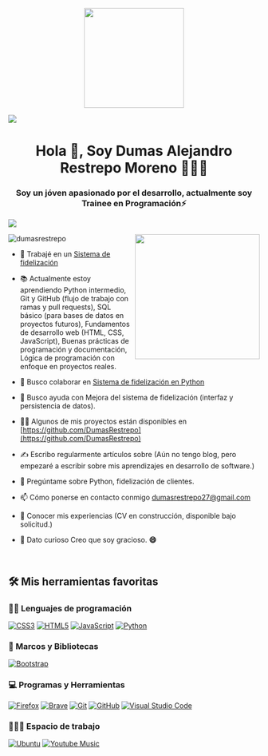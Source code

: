 <p align="center">
  <img src="https://github.com/thompsonemerson/thompsonemerson/raw/master/cover-thompson.png" height="200"/>
</p>
<!--horizontal divider(gradiant)-->
<img src="https://user-images.githubusercontent.com/73097560/115834477-dbab4500-a447-11eb-908a-139a6edaec5c.gif">

<h1 align="center">Hola 👋, Soy Dumas Alejandro Restrepo Moreno 🧑🏼‍💻</h1>
<h3 align="center">Soy un jóven apasionado por el desarrollo, actualmente soy Trainee en Programación⚡</h3>

<img src="https://user-images.githubusercontent.com/73097560/115834477-dbab4500-a447-11eb-908a-139a6edaec5c.gif">


<picture> <img align="right" src="https://github.com/7oSkaaa/7oSkaaa/blob/main/Images/Right_Side.gif?raw=true" width = 250px></picture>
<p align="left"> <img src="https://komarev.com/ghpvc/?username=dumasrestrepo&label=Profile%20views&color=0e75b6&style=flat" alt="dumasrestrepo" /> </p>

- 🚀 Trabajé en un [Sistema de fidelización](https://github.com/ChristianJaimes/PythonCourse/commit/67cb328b0f329b8c1c9b1660d2adf27b4bb0c0fc)

- 📚 Actualmente estoy aprendiendo Python intermedio, Git y GitHub (flujo de trabajo con ramas y pull requests), SQL básico (para bases de datos en proyectos futuros), Fundamentos de desarrollo web (HTML, CSS, JavaScript), Buenas prácticas de programación y documentación, Lógica de programación con enfoque en proyectos reales.

- 🤝 Busco colaborar en [Sistema de fidelización en Python](https://github.com/ChristianJaimes/PythonCourse/commit/67cb328b0f329b8c1c9b1660d2adf27b4bb0c0fc)

- 🧠 Busco ayuda con Mejora del sistema de fidelización (interfaz y persistencia de datos).

- 👨‍💻 Algunos de mis proyectos están disponibles en [https://github.com/DumasRestrepo](https://github.com/DumasRestrepo)

- ✍️ Escribo regularmente artículos sobre (Aún no tengo blog, pero empezaré a escribir sobre mis aprendizajes en desarrollo de software.)

- 💬 Pregúntame sobre Python, fidelización de clientes.

- 📫 Cómo ponerse en contacto conmigo [dumasrestrepo27@gmail.com](https://mail.google.com/mail/u/0/#inbox)

- 🧾 Conocer mis experiencias (CV en construcción, disponible bajo solicitud.)

- 🎉 Dato curioso Creo que soy gracioso. **😄**

<br/>

## 🛠️ Mis herramientas favoritas

### 👨‍💻 Lenguajes de programación

<p>
    <a href="https://github.com/search?q=user%3ADenverCoder1+is%3Arepo+language%3Acss"><img alt="CSS3" src="https://img.shields.io/badge/css3-%231572B6.svg?style=for-the-badge&logo=css3&logoColor=white"></a>
    <a href="https://github.com/search?q=user%3ADenverCoder1+is%3Arepo+language%3Ahtml"><img alt="HTML5" src="https://img.shields.io/badge/html5-%23E34F26.svg?style=for-the-badge&logo=html5&logoColor=white"></a>
    <a href="https://github.com/search?q=user%3ADenverCoder1+is%3Arepo+language%3Ajavascript"><img alt="JavaScript" src="https://img.shields.io/badge/javascript-%23323330.svg?style=for-the-badge&logo=javascript&logoColor=%23F7DF1E"></a>
    <a href="https://github.com/search?q=user%3ADenverCoder1+is%3Arepo+language%3Apython"><img alt="Python" src="https://img.shields.io/badge/python-3670A0?style=for-the-badge&logo=python&logoColor=ffdd54"></a>

  ### 🧰 Marcos y Bibliotecas

<p>
    <a href="#"><img alt="Bootstrap" src="https://img.shields.io/badge/Bootstrap-563D7C?style=for-the-badge&logo=bootstrap&logoColor=white"></a>
</p>

### 💻 Programas y Herramientas

<p>
    <a href="#"><img alt="Firefox" src="https://img.shields.io/badge/Firefox-FF7139?style=for-the-badge&logo=Firefox-Browser&logoColor=white"></a>
    <a href="#"><img alt="Brave" src="https://img.shields.io/badge/Brave-FB542B?style=for-the-badge&logo=Brave&logoColor=white"></a>
    <a href="#"><img alt="Git" src="https://img.shields.io/badge/git-%23F05033.svg?style=for-the-badge&logo=git&logoColor=white"></a>
    <a href="#"><img alt="GitHub" src="https://img.shields.io/badge/github-%23121011.svg?style=for-the-badge&logo=github&logoColor=white"></a>
    <a href="#"><img alt="Visual Studio Code" src="https://img.shields.io/badge/Visual%20Studio%20Code-0078d7.svg?style=for-the-badge&logo=visual-studio-code&logoColor=white"></a>
</p>

### 👨🏽‍💻 Espacio de trabajo
<p>
    <a href="#"><img alt="Ubuntu" src="https://img.shields.io/badge/Ubuntu-E95420?style=for-the-badge&logo=ubuntu&logoColor=white"></a>
    <a href="#"><img alt="Youtube Music" src="https://img.shields.io/badge/YouTube_Music-FF0000?style=for-the-badge&logo=youtube-music&logoColor=white"></a>
</p>
